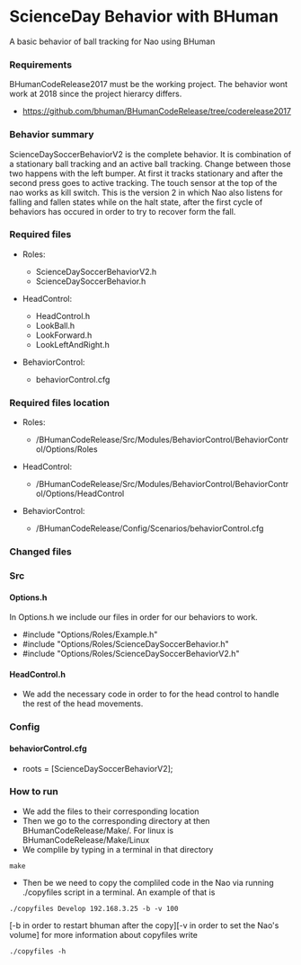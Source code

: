 # ScienceDay Behavior with BHuman

A basic behavior of ball tracking for Nao using BHuman

### Requirements
BHumanCodeRelease2017 must be the working project. The behavior wont work at 2018 since the project hierarcy differs.
- https://github.com/bhuman/BHumanCodeRelease/tree/coderelease2017

### Behavior summary

 ScienceDaySoccerBehaviorV2 is the complete behavior. It is combination of a stationary ball tracking and an active ball tracking.
Change between those two happens with the left bumper. At first it tracks stationary and after the second press goes to active
tracking. The touch sensor at the top of the nao works as kill switch.
This is the version 2 in which Nao also listens for falling and fallen states while on the halt state, after the first cycle of behaviors has occured in order to try to recover form the fall.

### Required files

- Roles:
    - ScienceDaySoccerBehaviorV2.h
    - ScienceDaySoccerBehavior.h

- HeadControl:
    - HeadControl.h
    - LookBall.h
    - LookForward.h
    - LookLeftAndRight.h

- BehaviorControl:
    - behaviorControl.cfg

### Required files location

- Roles:
    - /BHumanCodeRelease/Src/Modules/BehaviorControl/BehaviorControl/Options/Roles

- HeadControl:
    - /BHumanCodeRelease/Src/Modules/BehaviorControl/BehaviorControl/Options/HeadControl

- BehaviorControl:
    - /BHumanCodeRelease/Config/Scenarios/behaviorControl.cfg

### Changed files

### Src

#### Options.h 

In Options.h we include our files in order for our behaviors to work.

- #include "Options/Roles/Example.h"
- #include "Options/Roles/ScienceDaySoccerBehavior.h"
- #include "Options/Roles/ScienceDaySoccerBehaviorV2.h"

#### HeadControl.h

- We add the necessary code in order to for the head control to handle the rest of the head movements.

### Config

#### behaviorControl.cfg

- roots = [ScienceDaySoccerBehaviorV2];

### How to run

- We add the files to their corresponding location
- Then we go to the corresponding directory at then BHumanCodeRelease/Make/. For linux is BHumanCodeRelease/Make/Linux
- We complile by typing in a terminal in that directory
```
make
```
- Then be we need to copy the compliled code in the Nao via running ./copyfiles script in a terminal.
An example of that is
```
./copyfiles Develop 192.168.3.25 -b -v 100
```
[-b in order to restart bhuman after the copy][-v in order to set the Nao's volume]
for more information about copyfiles write 
```
./copyfiles -h 
```


